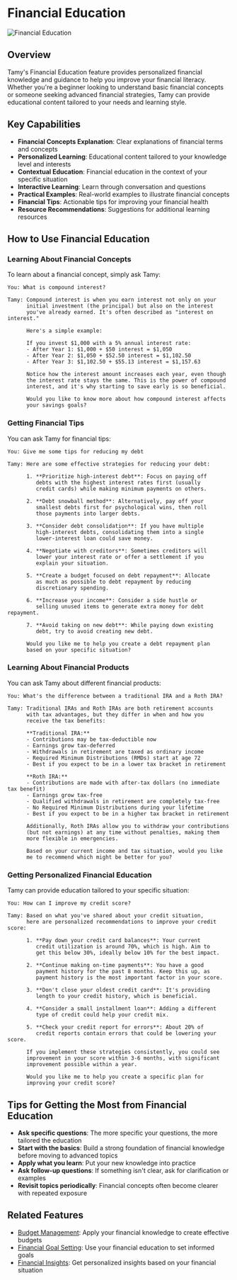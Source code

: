 # Financial Education

![Financial Education](https://via.placeholder.com/800x400?text=Financial+Education)

## Overview

Tamy's Financial Education feature provides personalized financial knowledge and guidance to help you improve your financial literacy. Whether you're a beginner looking to understand basic financial concepts or someone seeking advanced financial strategies, Tamy can provide educational content tailored to your needs and learning style.

## Key Capabilities

- **Financial Concepts Explanation**: Clear explanations of financial terms and concepts
- **Personalized Learning**: Educational content tailored to your knowledge level and interests
- **Contextual Education**: Financial education in the context of your specific situation
- **Interactive Learning**: Learn through conversation and questions
- **Practical Examples**: Real-world examples to illustrate financial concepts
- **Financial Tips**: Actionable tips for improving your financial health
- **Resource Recommendations**: Suggestions for additional learning resources

## How to Use Financial Education

### Learning About Financial Concepts

To learn about a financial concept, simply ask Tamy:

```
You: What is compound interest?

Tamy: Compound interest is when you earn interest not only on your
      initial investment (the principal) but also on the interest
      you've already earned. It's often described as "interest on interest."

      Here's a simple example:

      If you invest $1,000 with a 5% annual interest rate:
      - After Year 1: $1,000 + $50 interest = $1,050
      - After Year 2: $1,050 + $52.50 interest = $1,102.50
      - After Year 3: $1,102.50 + $55.13 interest = $1,157.63

      Notice how the interest amount increases each year, even though
      the interest rate stays the same. This is the power of compound
      interest, and it's why starting to save early is so beneficial.

      Would you like to know more about how compound interest affects
      your savings goals?
```

### Getting Financial Tips

You can ask Tamy for financial tips:

```
You: Give me some tips for reducing my debt

Tamy: Here are some effective strategies for reducing your debt:

      1. **Prioritize high-interest debt**: Focus on paying off
         debts with the highest interest rates first (usually
         credit cards) while making minimum payments on others.

      2. **Debt snowball method**: Alternatively, pay off your
         smallest debts first for psychological wins, then roll
         those payments into larger debts.

      3. **Consider debt consolidation**: If you have multiple
         high-interest debts, consolidating them into a single
         lower-interest loan could save money.

      4. **Negotiate with creditors**: Sometimes creditors will
         lower your interest rate or offer a settlement if you
         explain your situation.

      5. **Create a budget focused on debt repayment**: Allocate
         as much as possible to debt repayment by reducing
         discretionary spending.

      6. **Increase your income**: Consider a side hustle or
         selling unused items to generate extra money for debt repayment.

      7. **Avoid taking on new debt**: While paying down existing
         debt, try to avoid creating new debt.

      Would you like me to help you create a debt repayment plan
      based on your specific situation?
```

### Learning About Financial Products

You can ask Tamy about different financial products:

```
You: What's the difference between a traditional IRA and a Roth IRA?

Tamy: Traditional IRAs and Roth IRAs are both retirement accounts
      with tax advantages, but they differ in when and how you
      receive the tax benefits:

      **Traditional IRA:**
      - Contributions may be tax-deductible now
      - Earnings grow tax-deferred
      - Withdrawals in retirement are taxed as ordinary income
      - Required Minimum Distributions (RMDs) start at age 72
      - Best if you expect to be in a lower tax bracket in retirement

      **Roth IRA:**
      - Contributions are made with after-tax dollars (no immediate tax benefit)
      - Earnings grow tax-free
      - Qualified withdrawals in retirement are completely tax-free
      - No Required Minimum Distributions during your lifetime
      - Best if you expect to be in a higher tax bracket in retirement

      Additionally, Roth IRAs allow you to withdraw your contributions
      (but not earnings) at any time without penalties, making them
      more flexible in emergencies.

      Based on your current income and tax situation, would you like
      me to recommend which might be better for you?
```

### Getting Personalized Financial Education

Tamy can provide education tailored to your specific situation:

```
You: How can I improve my credit score?

Tamy: Based on what you've shared about your credit situation,
      here are personalized recommendations to improve your credit score:

      1. **Pay down your credit card balances**: Your current
         credit utilization is around 70%, which is high. Aim to
         get this below 30%, ideally below 10% for the best impact.

      2. **Continue making on-time payments**: You have a good
         payment history for the past 8 months. Keep this up, as
         payment history is the most important factor in your score.

      3. **Don't close your oldest credit card**: It's providing
         length to your credit history, which is beneficial.

      4. **Consider a small installment loan**: Adding a different
         type of credit could help your credit mix.

      5. **Check your credit report for errors**: About 20% of
         credit reports contain errors that could be lowering your score.

      If you implement these strategies consistently, you could see
      improvement in your score within 3-6 months, with significant
      improvement possible within a year.

      Would you like me to help you create a specific plan for
      improving your credit score?
```

## Tips for Getting the Most from Financial Education

- **Ask specific questions**: The more specific your questions, the more tailored the education
- **Start with the basics**: Build a strong foundation of financial knowledge before moving to advanced topics
- **Apply what you learn**: Put your new knowledge into practice
- **Ask follow-up questions**: If something isn't clear, ask for clarification or examples
- **Revisit topics periodically**: Financial concepts often become clearer with repeated exposure

## Related Features

- [Budget Management](./budget-management.md): Apply your financial knowledge to create effective budgets
- [Financial Goal Setting](./goal-setting.md): Use your financial education to set informed goals
- [Financial Insights](./financial-insights.md): Get personalized insights based on your financial situation

